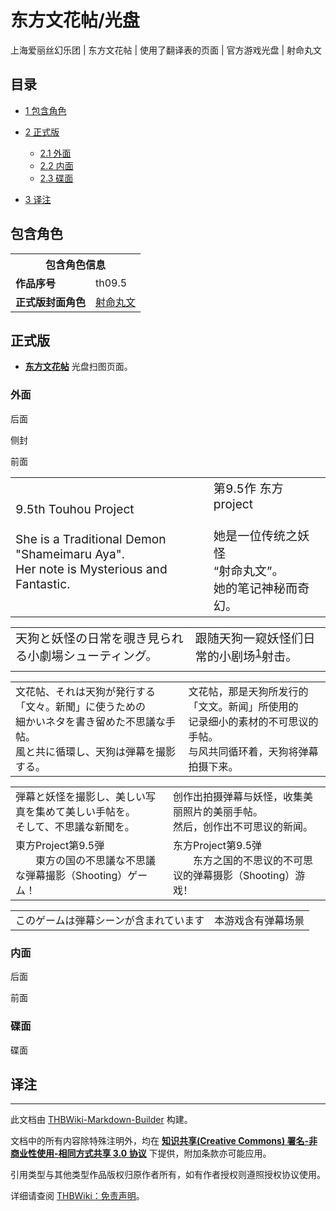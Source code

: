 # 东方文花帖/光盘

<!-- source html: G:\repos\THBWiki-Markdown-Builder\THBWikiMarkdown\Temp\main\8\8f\ns0%3A%E4%B8%9C%E6%96%B9%E6%96%87%E8%8A%B1%E5%B8%96%2F%E5%85%89%E7%9B%98.html -->

上海爱丽丝幻乐团 | 东方文花帖 | 使用了翻译表的页面 | 官方游戏光盘 | 射命丸文

  
  

  

## 目录

- [1 包含角色](#包含角色)
- [2 正式版](#正式版)

  - [2.1 外面](#外面)
  - [2.2 内面](#内面)
  - [2.3 碟面](#碟面)



- [3 译注](#译注)




## 包含角色

<table>
<tbody><tr><th colspan="2">包含角色信息</th></tr><tr><td><b>作品序号</b></td><td>th09.5</td></tr><tr><td><b>正式版封面角色</b></td><td><a href="./射命丸文.md" title="射命丸文">射命丸文</a></td></tr></tbody></table>


## 正式版
-  **[东方文花帖](./东方文花帖.md)** 光盘扫图页面。

### 外面



[](./文件-东方文花帖cover4.jpg.md)

后面


[](./文件-东方文花帖side.jpg.md)
侧封


[](./文件-东方文花帖cover1.jpg.md)
前面





<table><tbody><tr class="tt-content" id="外面-2" data-pos="&#91;&quot;\u5916\u9762&quot;,2&#93;"><td class="tt-ja" lang="ja"><div class="poem"><big>9.5th Touhou Project<br><br>She is a Traditional Demon<br>"Shameimaru Aya".<br>Her note is Mysterious and Fantastic.</big></div></td><td class="tt-zh" lang="zh"><div class="poem"><big>第9.5作 东方project<br><br>她是一位传统之妖怪<br>“射命丸文”。<br>她的笔记神秘而奇幻。</big></div></td></tr></tbody></table>



<table><tbody><tr class="tt-content" id="外面-4" data-pos="&#91;&quot;\u5916\u9762&quot;,4&#93;"><td class="tt-ja" lang="ja"><div class="poem"><big>天狗と妖怪の日常を覗き見られる小劇場シューティング。</big></div></td><td class="tt-zh" lang="zh"><div class="poem"><big>跟随天狗一窥妖怪们日常的小剧场<sup id="cite_ref-1" class="reference"><a href="#cite_note-1">1</a></sup>射击。</big></div></td></tr><tr class="tt-content" id="外面-5" data-pos="&#91;&quot;\u5916\u9762&quot;,5&#93;"><td class="tt-ja" lang="ja"><div class="poem"></div></td><td class="tt-zh" lang="zh"><div class="poem"></div></td></tr></tbody></table>



<table><tbody><tr class="tt-content" id="外面-7" data-pos="&#91;&quot;\u5916\u9762&quot;,7&#93;"><td class="tt-ja" lang="ja"><div class="poem">文花帖、それは天狗が発行する「文々。新聞」に使うための<br>細かいネタを書き留めた不思議な手帖。<br>風と共に循環し、天狗は弾幕を撮影する。</div></td><td class="tt-zh" lang="zh"><div class="poem">文花帖，那是天狗所发行的「文文。新闻」所使用的<br>记录细小的素材的不可思议的手帖。<br>与风共同循环着，天狗将弹幕拍摄下来。</div></td></tr></tbody></table>



<table><tbody><tr class="tt-content" id="外面-9" data-pos="&#91;&quot;\u5916\u9762&quot;,9&#93;"><td class="tt-ja" lang="ja"><div class="poem">弾幕と妖怪を撮影し、美しい写真を集めて美しい手帖を。<br>そして、不思議な新聞を。</div></td><td class="tt-zh" lang="zh"><div class="poem">创作出拍摄弹幕与妖怪，收集美丽照片的美丽手帖。<br>然后，创作出不可思议的新闻。</div></td></tr><tr class="tt-content" id="外面-10" data-pos="&#91;&quot;\u5916\u9762&quot;,10&#93;"><td class="tt-ja" lang="ja"><div class="poem">東方Project第9.5弾<br>　　東方の国の不思議な不思議な弾幕撮影（Shooting）ゲーム！</div></td><td class="tt-zh" lang="zh"><div class="poem">东方Project第9.5弹<br>　　东方之国的不思议的不可思议的弹幕摄影（Shooting）游戏！</div></td></tr></tbody></table>



<table><tbody><tr class="tt-content" id="外面-12" data-pos="&#91;&quot;\u5916\u9762&quot;,12&#93;"><td class="tt-ja" lang="ja"><div class="poem">このゲームは弾幕シーンが含まれています</div></td><td class="tt-zh" lang="zh"><div class="poem">本游戏含有弹幕场景</div></td></tr></tbody></table>


### 内面



[](./文件-东方文花帖cover3.jpg.md)

后面


[](./文件-东方文花帖cover2.jpg.md)
前面




### 碟面



[](./文件-东方文花帖disc.jpg.md)

碟面




## 译注
[^cite_note-1]: 小剧场：规模较小，演出实验性、探索性剧目的艺术剧场。

  
  

  





---

此文档由 [THBWiki-Markdown-Builder](https://github.com/Delsin-Yu/THBWiki-Markdown-Builder) 构建。

文档中的所有内容除特殊注明外，均在 [**知识共享(Creative Commons) 署名-非商业性使用-相同方式共享 3.0 协议**](https://creativecommons.org/licenses/by-sa/3.0/deed.zh-hans) 下提供，附加条款亦可能应用。

引用类型与其他类型作品版权归原作者所有，如有作者授权则遵照授权协议使用。

详细请查阅 [THBWiki：免责声明](https://thbwiki.cc/THBWiki:%E5%85%8D%E8%B4%A3%E5%A3%B0%E6%98%8E)。

